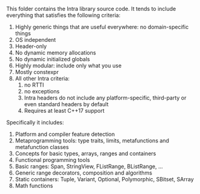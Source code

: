 This folder contains the Intra library source code. It tends to include everything that satisfies the following criteria:

1. Highly generic things that are useful everywhere: no domain-specific things
2. OS independent
3. Header-only
4. No dynamic memory allocations
5. No dynamic initialized globals
6. Highly modular: include only what you use
7. Mostly constexpr
8. All other Intra criteria:
   1. no RTTI
   2. no exceptions
   3. Intra headers do not include any platform-specific, third-party or even standard headers by default
   4. Requires at least C++17 support

Specifically it includes:

1. Platform and compiler feature detection
2. Metaprogramming tools: type traits, limits, metafunctions and metafunction classes
3. Concepts for basic types, arrays, ranges and containers
4. Functional programming tools
5. Basic ranges: Span, StringView, FListRange, BListRange, ...
6. Generic range decorators, composition and algorithms
7. Static containers: Tuple, Variant, Optional, Polymorphic, SBitset, SArray
8. Math functions

